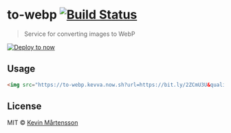 # to-webp [![Build Status](https://travis-ci.com/kevva/to-webp.svg?branch=master)](https://travis-ci.com/kevva/to-webp)

> Service for converting images to WebP

[![Deploy to now](https://deploy.now.sh/static/button.svg)](https://zeit.co/new/project?template=kevva/to-webp)


## Usage

```html
<img src="https://to-webp.kevva.now.sh?url=https://bit.ly/2ZCmU3U&quality=50&width=250&height=250" />
```


## License

MIT © [Kevin Mårtensson](http://github.com/kevva)
